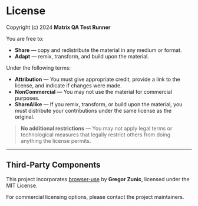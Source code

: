 # License

Copyright (c) 2024 **Matrix QA Test Runner**

You are free to:

- **Share** — copy and redistribute the material in any medium or format.  
- **Adapt** — remix, transform, and build upon the material.

Under the following terms:

- **Attribution** — You must give appropriate credit, provide a link to the license, and indicate if changes were made.  
- **NonCommercial** — You may not use the material for commercial purposes.  
- **ShareAlike** — If you remix, transform, or build upon the material, you must distribute your contributions under the same license as the original.

> **No additional restrictions** — You may not apply legal terms or technological measures that legally restrict others from doing anything the license permits.

---

## Third-Party Components

This project incorporates [browser-use](https://github.com/browser-use/browser-use) by **Gregor Zunic**, licensed under the MIT License.

For commercial licensing options, please contact the project maintainers.
